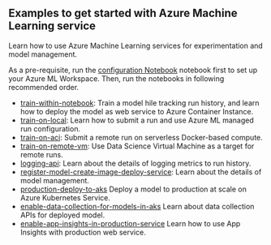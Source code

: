 ## Examples to get started with Azure Machine Learning service

Learn how to use Azure Machine Learning services for experimentation and model management.

As a pre-requisite, run the [configuration Notebook](../configuration.ipynb) notebook first to set up your Azure ML Workspace. Then, run the notebooks in following recommended order.

 * [train-within-notebook](train-within-notebook/train-within-notebook.ipynb): Train a model hile tracking run history, and learn how to deploy the model as web service to Azure Container Instance.
 * [train-on-local](train-on-local/train-on-local.ipynb): Learn how to submit a run and use Azure ML managed run configuration.
* [train-on-aci](train-on-aci/train-on-aci.ipynb): Submit a remote run on serverless Docker-based compute.
* [train-on-remote-vm](train-on-remote-vm/train-on-remote-vm.ipynb): Use Data Science Virtual Machine as a target for remote runs.
* [logging-api](logging-api/logging-api.ipynb): Learn about the details of logging metrics to run history.
* [register-model-create-image-deploy-service](register-model-create-image-deploy-service/register-model-create-image-deploy-service.ipynb): Learn about the details of model management.
* [production-deploy-to-aks](production-deploy-to-aks/production-deploy-to-aks.ipynb) Deploy a model to production at scale on Azure Kubernetes Service.
* [enable-data-collection-for-models-in-aks](enable-data-collection-for-models-in-aks/enable-data-collection-for-models-in-aks.ipynb) Learn about data collection APIs for deployed model.
* [enable-app-insights-in-production-service](enable-app-insights-in-production-serviceenable-app-insights-in-production-service.ipynb) Learn how to use App Insights with production web service.
 